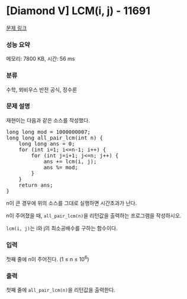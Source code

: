 # [Diamond V] LCM(i, j) - 11691 

[문제 링크](https://www.acmicpc.net/problem/11691) 

### 성능 요약

메모리: 7800 KB, 시간: 56 ms

### 분류

수학, 뫼비우스 반전 공식, 정수론

### 문제 설명

<p>재현이는 다음과 같은 소스를 작성했다.</p>

<pre class="brush:c++; toolbar:false;">long long mod = 1000000007;
long long all_pair_lcm(int n) {
    long long ans = 0;
    for (int i=1; i<=n-1; i++) {
        for (int j=i+1; j<=n; j++) {
            ans += lcm(i, j);
            ans %= mod;
        }
    }
    return ans;
}
</pre>

<p>n이 큰 경우에 위의 소스를 그대로 실행하면 시간초과가 난다.</p>

<p>n이 주어졌을 때, <code>all_pair_lcm(n)</code>을 리턴값을 출력하는 프로그램을 작성하시오.</p>

<p><code>lcm(i, j)</code>는 i와 j의 최소공배수를 구하는 함수이다.</p>

### 입력 

 <p>첫째 줄에 n이 주어진다. (1 ≤ n ≤ 10<sup>6</sup>)</p>

### 출력 

 <p>첫째 줄에 <code>all_pair_lcm(n)</code>을 리턴값을 출력한다.</p>

